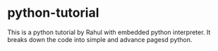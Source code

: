 # python-tutorial
This is a python tutorial by Rahul with embedded python interpreter. It breaks down the code into simple and advance pagesd python.
